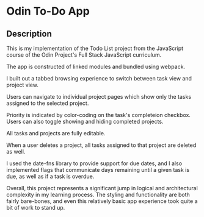 # Odin To-Do App

## Description

This is my implementation of the Todo List project from the JavaScript course of the Odin Project's Full Stack JavaScript curriculum.

The app is constructed of linked modules and bundled using webpack.

I built out a tabbed browsing experience to switch between task view and project view.

Users can navigate to individual project pages which show only the tasks assigned to the selected project.

Priority is indicated by color-coding on the task's completeion checkbox. Users can also toggle showing and hiding completed projects.

All tasks and projects are fully editable.

When a user deletes a project, all tasks assigned to that project are deleted as well.

I used the date-fns library to provide support for due dates, and I also implemented flags that communicate days remaining until a given task is due, as well as if a task is overdue.

Overall, this project represents a significant jump in logical and architectural complexity in my learning process. The styling and functionality are both fairly bare-bones, and even this relatively basic app experience took quite a bit of work to stand up.
